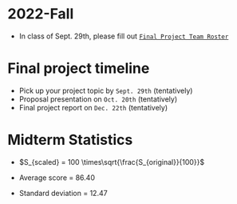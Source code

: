 # 2022-Fall


- In class of Sept. 29th, please fill out  [`Final Project Team Roster`](https://docs.google.com/spreadsheets/d/1RG6qqq0jFPrRBsApseZqcwsO5BIPCLq3vC9epwKlP5I/edit?usp=sharing)

<!-- Presentation order on Oct. 20: ['F', 'A', 'E', 'C', 'D', 'B'] 


```python
import random
groups = ['A','B','C','D','E','F']
#print (groups)
random.shuffle(groups)
print (groups)
```

-->


# Final project timeline

- Pick up your project topic by `Sept. 29th`  (tentatively)
- Proposal presentation on `Oct. 20th` (tentatively)
- Final project report on `Dec. 22th` (tentatively)

# Midterm Statistics 

- $S_{scaled} = 100 \times\sqrt{\frac{S_{original}}{100}}$

- Average score = 86.40

- Standard deviation = 12.47

